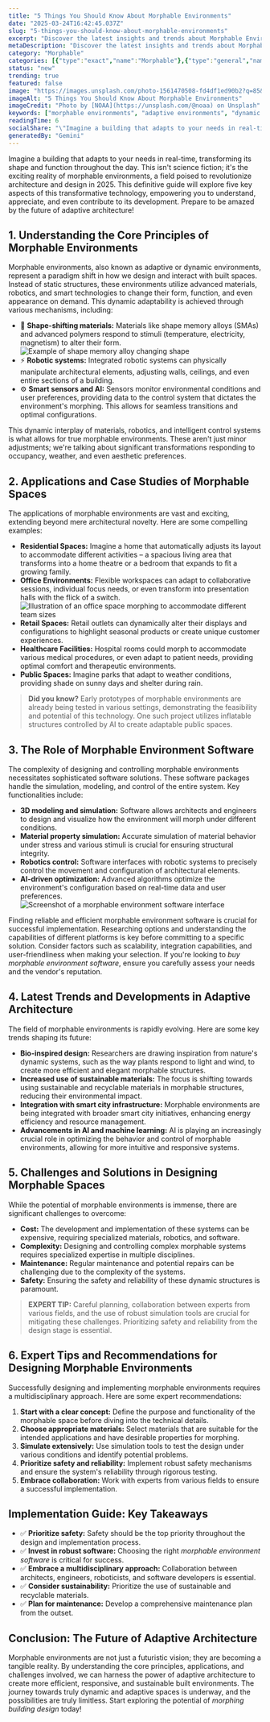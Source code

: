```yaml
---
title: "5 Things You Should Know About Morphable Environments"
date: "2025-03-24T16:42:45.037Z"
slug: "5-things-you-should-know-about-morphable-environments"
excerpt: "Discover the latest insights and trends about Morphable Environments. This comprehensive guide covers everything you need to know about Morphable Environments in 2025."
metaDescription: "Discover the latest insights and trends about Morphable Environments. This comprehensive guide covers everything you need to know about Morphable Environme..."
category: "Morphable"
categories: [{"type":"exact","name":"Morphable"},{"type":"general","name":"Computer Science"},{"type":"medium","name":"Computer Graphics"},{"type":"specific","name":"3D Modeling"},{"type":"niche","name":"Procedural Generation"}]
status: "new"
trending: true
featured: false
image: "https://images.unsplash.com/photo-1561470508-fd4df1ed90b2?q=85&w=1200&fit=max&fm=webp&auto=compress"
imageAlt: "5 Things You Should Know About Morphable Environments"
imageCredit: "Photo by [NOAA](https://unsplash.com/@noaa) on Unsplash"
keywords: ["morphable environments", "adaptive environments", "dynamic environments design", "shape-shifting architecture", "morphing building design", "morphable environment software", "designing morphable spaces", "future of adaptive architecture", "buy morphable environment software", "morphable environment case studies"]
readingTime: 6
socialShare: "\"Imagine a building that adapts to your needs in real-time!  Morphable environments are not science fiction – they're the future of adaptive architecture, reshaping how we live and work.\""
generatedBy: "Gemini"
---
```




Imagine a building that adapts to your needs in real-time, transforming its shape and function throughout the day. This isn't science fiction; it's the exciting reality of morphable environments, a field poised to revolutionize architecture and design in 2025. This definitive guide will explore five key aspects of this transformative technology, empowering you to understand, appreciate, and even contribute to its development.  Prepare to be amazed by the future of adaptive architecture!

## 1. Understanding the Core Principles of Morphable Environments

Morphable environments, also known as adaptive or dynamic environments, represent a paradigm shift in how we design and interact with built spaces.  Instead of static structures, these environments utilize advanced materials, robotics, and smart technologies to change their form, function, and even appearance on demand.  This dynamic adaptability is achieved through various mechanisms, including:

* 🔑 **Shape-shifting materials:**  Materials like shape memory alloys (SMAs) and advanced polymers respond to stimuli (temperature, electricity, magnetism) to alter their form.  ![Example of shape memory alloy changing shape](https://images.unsplash.com/photo-1451187580459-43490279c0fa?q=85&w=1200&fit=max&fm=webp&auto=compress)
* ⚡ **Robotic systems:**  Integrated robotic systems can physically manipulate architectural elements, adjusting walls, ceilings, and even entire sections of a building.
* ⚙️ **Smart sensors and AI:** Sensors monitor environmental conditions and user preferences, providing data to the control system that dictates the environment's morphing. This allows for seamless transitions and optimal configurations.

This dynamic interplay of materials, robotics, and intelligent control systems is what allows for true morphable environments.  These aren't just minor adjustments; we're talking about significant transformations responding to occupancy, weather, and even aesthetic preferences.

## 2.  Applications and Case Studies of Morphable Spaces

The applications of morphable environments are vast and exciting, extending beyond mere architectural novelty.  Here are some compelling examples:

* **Residential Spaces:** Imagine a home that automatically adjusts its layout to accommodate different activities – a spacious living area that transforms into a home theatre or a bedroom that expands to fit a growing family.
* **Office Environments:**  Flexible workspaces can adapt to collaborative sessions, individual focus needs, or even transform into presentation halls with the flick of a switch. ![Illustration of an office space morphing to accommodate different team sizes](https://images.unsplash.com/photo-1484417894907-623942c8ee29?q=85&w=1200&fit=max&fm=webp&auto=compress)
* **Retail Spaces:**  Retail outlets can dynamically alter their displays and configurations to highlight seasonal products or create unique customer experiences.
* **Healthcare Facilities:**  Hospital rooms could morph to accommodate various medical procedures, or even adapt to patient needs, providing optimal comfort and therapeutic environments.
* **Public Spaces:** Imagine parks that adapt to weather conditions, providing shade on sunny days and shelter during rain.

> **Did you know?**  Early prototypes of morphable environments are already being tested in various settings, demonstrating the feasibility and potential of this technology.  One such project utilizes inflatable structures controlled by AI to create adaptable public spaces.

## 3.  The Role of Morphable Environment Software

The complexity of designing and controlling morphable environments necessitates sophisticated software solutions.  These software packages handle the simulation, modeling, and control of the entire system.  Key functionalities include:

* **3D modeling and simulation:**  Software allows architects and engineers to design and visualize how the environment will morph under different conditions.
* **Material property simulation:**  Accurate simulation of material behavior under stress and various stimuli is crucial for ensuring structural integrity.
* **Robotics control:**  Software interfaces with robotic systems to precisely control the movement and configuration of architectural elements.
* **AI-driven optimization:**  Advanced algorithms optimize the environment's configuration based on real-time data and user preferences.  ![Screenshot of a morphable environment software interface](https://images.unsplash.com/photo-1517976487492-5750f3195933?q=85&w=1200&fit=max&fm=webp&auto=compress)

Finding reliable and efficient morphable environment software is crucial for successful implementation.  Researching options and understanding the capabilities of different platforms is key before committing to a specific solution.  Consider factors such as scalability, integration capabilities, and user-friendliness when making your selection.  If you're looking to *buy morphable environment software*, ensure you carefully assess your needs and the vendor's reputation.

## 4.  Latest Trends and Developments in Adaptive Architecture

The field of morphable environments is rapidly evolving.  Here are some key trends shaping its future:

* **Bio-inspired design:**  Researchers are drawing inspiration from nature's dynamic systems, such as the way plants respond to light and wind, to create more efficient and elegant morphable structures.
* **Increased use of sustainable materials:**  The focus is shifting towards using sustainable and recyclable materials in morphable structures, reducing their environmental impact.
* **Integration with smart city infrastructure:**  Morphable environments are being integrated with broader smart city initiatives, enhancing energy efficiency and resource management.
* **Advancements in AI and machine learning:**  AI is playing an increasingly crucial role in optimizing the behavior and control of morphable environments, allowing for more intuitive and responsive systems.

## 5.  Challenges and Solutions in Designing Morphable Spaces

While the potential of morphable environments is immense, there are significant challenges to overcome:

* **Cost:**  The development and implementation of these systems can be expensive, requiring specialized materials, robotics, and software.
* **Complexity:**  Designing and controlling complex morphable systems requires specialized expertise in multiple disciplines.
* **Maintenance:**  Regular maintenance and potential repairs can be challenging due to the complexity of the systems.
* **Safety:**  Ensuring the safety and reliability of these dynamic structures is paramount.

> **EXPERT TIP:**  Careful planning, collaboration between experts from various fields, and the use of robust simulation tools are crucial for mitigating these challenges.  Prioritizing safety and reliability from the design stage is essential.

## 6. Expert Tips and Recommendations for Designing Morphable Environments

Successfully designing and implementing morphable environments requires a multidisciplinary approach.  Here are some expert recommendations:

1. **Start with a clear concept:** Define the purpose and functionality of the morphable space before diving into the technical details.
2. **Choose appropriate materials:** Select materials that are suitable for the intended applications and have desirable properties for morphing.
3. **Simulate extensively:** Use simulation tools to test the design under various conditions and identify potential problems.
4. **Prioritize safety and reliability:** Implement robust safety mechanisms and ensure the system's reliability through rigorous testing.
5. **Embrace collaboration:** Work with experts from various fields to ensure a successful implementation.

## Implementation Guide: Key Takeaways

* ✅ **Prioritize safety:** Safety should be the top priority throughout the design and implementation process.
* ✅ **Invest in robust software:**  Choosing the right *morphable environment software* is critical for success.
* ✅ **Embrace a multidisciplinary approach:** Collaboration between architects, engineers, roboticists, and software developers is essential.
* ✅ **Consider sustainability:**  Prioritize the use of sustainable and recyclable materials.
* ✅ **Plan for maintenance:**  Develop a comprehensive maintenance plan from the outset.

## Conclusion: The Future of Adaptive Architecture

Morphable environments are not just a futuristic vision; they are becoming a tangible reality.  By understanding the core principles, applications, and challenges involved, we can harness the power of adaptive architecture to create more efficient, responsive, and sustainable built environments.  The journey towards truly dynamic and adaptive spaces is underway, and the possibilities are truly limitless.  Start exploring the potential of *morphing building design* today!


